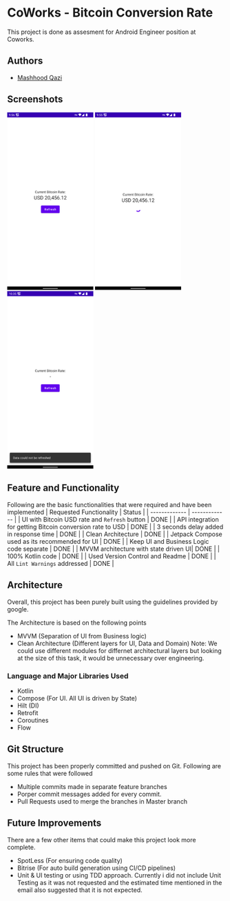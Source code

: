 
# CoWorks - Bitcoin Conversion Rate

This project is done as assesment for Android Engineer position at Coworks.

## Authors

- [Mashhood Qazi](https://github.com/mashhoodqazi93)


## Screenshots

<img src="readme/screenshot_1.png" width="200" /> <img src="readme/screenshot_2.png" width="200" /> <img src="readme/screenshot_3.png" width="200" />

## Feature and Functionality
Following are the basic functionalities that were required and have been implemented
| Requested Functionality  | Status |
| ------------- | ------------- |
| UI with Bitcoin USD rate and `Refresh` button  | DONE  |
| API integration for getting Bitcoin conversion rate to USD  | DONE  |
| 3 seconds delay added in response time  | DONE  |
| Clean Architecture  | DONE  |
| Jetpack Compose used as its recommended for UI  | DONE  |
| Keep UI and Business Logic code separate  | DONE  |
| MVVM architecture with state driven UI| DONE  |
| 100% Kotlin code | DONE  |
| Used Version Control and Readme | DONE  |
| All `Lint Warnings` addressed | DONE  |

## Architecture
Overall, this project has been purely built using the guidelines provided by google.

The Architecture is based on the following points
- MVVM (Separation of UI from Business logic)
- Clean Architecture (Different layers for UI, Data and Domain)
  Note: We could use different modules for differnet architectural layers but looking at the size of this task, it would be unnecessary over engineering.

### Language and Major Libraries Used
- Kotlin
- Compose (For UI. All UI is driven by State)
- Hilt (DI)
- Retrofit
- Coroutines
- Flow

## Git Structure

This project has been properly committed and pushed on Git.
Following are some rules that were followed
- Multiple commits made in separate feature branches
- Porper commit messages added for every commit.
- Pull Requests used to merge the branches in Master branch

## Future Improvements
There are a few other items that could make this project look more complete.

- SpotLess (For ensuring code quality)
- Bitrise (For auto build generation using CI/CD pipelines)
- Unit & UI testing or using TDD approach. Currently i did not include Unit Testing as it was not requested and the estimated time mentioned in the email also suggested that it is not expected.
